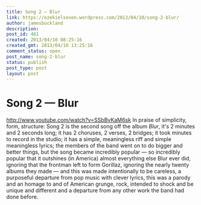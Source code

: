 ```yaml
---
title: Song 2 — Blur
link: https://ezekielseven.wordpress.com/2013/04/10/song-2-blur/
author: jamesbuckland
description: 
post_id: 461
created: 2013/04/10 08:25:16
created_gmt: 2013/04/10 13:25:16
comment_status: open
post_name: song-2-blur
status: publish
post_type: post
layout: post
---
```


# Song 2 — Blur

http://www.youtube.com/watch?v=SSbBvKaM6sk In praise of simplicity, form, structure: Song 2 is the second song off the album _Blur_, it's 2 minutes and 2 seconds long; it has 2 choruses, 2 verses, 2 bridges; it took minutes to record in the studio; it has a simple, meaningless riff and simple meaningless lyrics; the members of the band went on to do bigger and better things, but the song became incredibly popular — so incredibly popular that it outshines (in America) almost everything else Blur ever did, ignoring that the frontman left to form Gorillaz, ignoring the nearly twenty albums they made — and this was made intentionally to be careless, a purposeful departure from pop music with clever lyrics, this was a parody and an homage to and of American grunge, rock, intended to shock and be unique and different and a departure from any other work the band had done before.